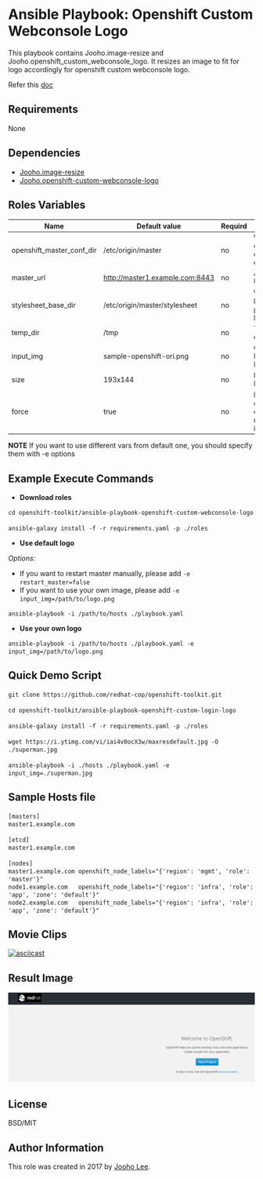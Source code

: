 Ansible Playbook: Openshift Custom Webconsole Logo
=========

This playbook contains Jooho.image-resize and Jooho.openshift_custom_webconsole_logo.
It resizes an image to fit for logo accordingly for openshift custom webconsole logo. 

Refer this [doc](https://goo.gl/2L45bJ)

Requirements
------------
None

Dependencies
------------

- [Jooho.image-resize](https://galaxy.ansible.com/Jooho/image-resize)
- [Jooho.openshift-custom-webconsole-logo](https://galaxy.ansible.com/Jooho/openshift-custom-webconsole-logo)

Roles Variables
--------------

| Name                      | Default value                         |        Requird       | Description                                                                 |
|---------------------------|---------------------------------------|----------------------|-----------------------------------------------------------------------------|
| openshift_master_conf_dir | /etc/origin/master                    |         no           | Where openshift configuation dir is                                         |
| master_url                | http://master1.example.com:8443       |         no           | API Server URL                                                              |
| stylesheet_base_dir       | /etc/origin/master/stylesheet         |         no           | Where new login html page will locate                                       |
| temp_dir                  | /tmp                                  |         no           | Temp directory                                                              |
| input_img                 | sample-openshift-ori.png              |         no           | Original Image InputPath                                                    |
| size                      | 193x144                               |         no           | Resized Image Size                                                          |
| force                     | true                                  |         no           | If true, it overwrite exist resized image/css                               |

**NOTE**
If you want to use different vars from default one, you should specify them with -e options


Example Execute Commands
-----------------------
- **Download roles**
~~~
cd openshift-toolkit/ansible-playbook-openshift-custom-webconsole-logo

ansible-galaxy install -f -r requirements.yaml -p ./roles
~~~

- **Use default logo**

*Options:*
  - If you want to restart master manually, please add `-e restart_master=false`
  - If you want to use your own image, please add `-e input_img=/path/to/logo.png`

~~~
ansible-playbook -i /path/to/hosts ./playbook.yaml 
~~~

- **Use your own logo**
~~~
ansible-playbook -i /path/to/hosts ./playbook.yaml -e input_img=/path/to/logo.png
~~~


Quick Demo Script
----------------
```
git clone https://github.com/redhat-cop/openshift-toolkit.git

cd openshift-toolkit/ansible-playbook-openshift-custom-login-logo

ansible-galaxy install -f -r requirements.yaml -p ./roles

wget https://i.ytimg.com/vi/iai4v0ocX3w/maxresdefault.jpg -O ./superman.jpg

ansible-playbook -i ./hosts ./playbook.yaml -e input_img=./superman.jpg

```

Sample Hosts file
------------------

```
[masters]
master1.example.com

[etcd]
master1.example.com

[nodes]
master1.example.com openshift_node_labels="{'region': 'mgmt', 'role': 'master'}"
node1.example.com   openshift_node_labels="{'region': 'infra', 'role': 'app', 'zone': 'default'}"
node2.example.com   openshift_node_labels="{'region': 'infra', 'role': 'app', 'zone': 'default'}"
```

Movie Clips
-----------
[![asciicast](https://asciinema.org/a/144980.png)](https://asciinema.org/a/144980)

Result Image
------------
![alt Result](./result.png)

License
-------

BSD/MIT

Author Information
------------------

This role was created in 2017 by [Jooho Lee](http://github.com/jooho).

